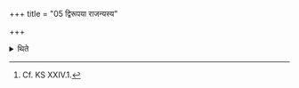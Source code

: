 +++
title = "05 द्विरूपया राजन्यस्य"

+++

<details><summary>थिते</summary>

5. (In the case of a sacrificer) of Kṣatriya(-class) (he should purchase Soma for a two-colored (cow).[^1]  


[^1]: Cf. KS XXIV.1.
</details>
